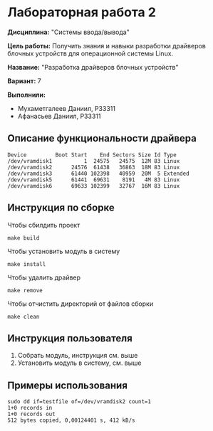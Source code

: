 


# Лабораторная работа 2

**Дисциплина:** "Системы ввода/вывода"

**Цель работы:** Получить знания и навыки разработки драйверов блочных устройств для операционной системы Linux.

**Название:** "Разработка драйверов блочных устройств"

**Вариант:** 7

**Выполнили:**

- Мухаметгалеев Даниил, P33311
- Афанасьев Даниил, P33311

## Описание функциональности драйвера

    Device         Boot Start    End Sectors Size Id Type
    /dev/vramdisk1          1  24575   24575  12M 83 Linux
    /dev/vramdisk2      24576  61438   36863  18M 83 Linux
    /dev/vramdisk3      61440 102398   40959  20M  5 Extended
    /dev/vramdisk5      61441  69631    8191   4M 83 Linux
    /dev/vramdisk6      69633 102399   32767  16M 83 Linux

## Инструкция по сборке
Чтобы сбилдить проект
```
make build
```
Чтобы установить модуль в систему
```
make install
```
Чтобы удалить драйвер
```
make remove
```
Чтобы отчистить директорий от файлов сборки
```
make clean
```
## Инструкция пользователя

1. Собрать модуль, инструкция см. выше
2. Установить модуль в систему, см. выше


## Примеры использования

    sudo dd if=testfile of=/dev/vramdisk2 count=1
    1+0 records in
    1+0 records out
    512 bytes copied, 0,00124401 s, 412 kB/s